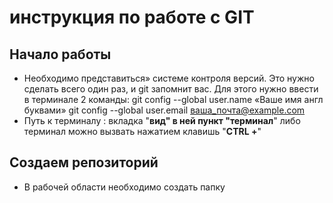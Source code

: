 # инструкция по работе с GIT 

## Начало работы
* Необходимо представиться» системе контроля версий. Это нужно сделать всего один раз, и git запомнит вас. Для этого нужно ввести в терминале 2 команды:
git config --global user.name «Ваше имя англ буквами»
git config --global user.email ваша_почта@example.com
* Путь к терминалу : вкладка "**вид" в ней пункт "терминал**"
либо терминал можно вызвать нажатием клавишь "**CTRL +**"
## Создаем репозиторий 
* В рабочей области необходимо создать папку 
